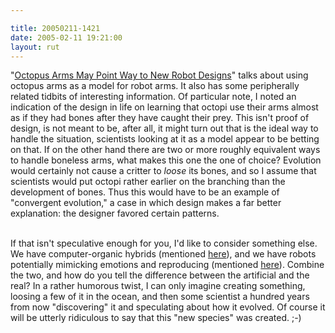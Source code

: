 ```yaml
---

title: 20050211-1421
date: 2005-02-11 19:21:00
layout: rut
---
```


"<a href="http://news.nationalgeographic.com/news/2005/02/0209_050209_octopus.html">Octopus
Arms May Point Way to New Robot Designs</a>" talks about
using octopus arms as a model for robot arms.  It also has
some peripherally related tidbits of interesting information.
Of particular note, I noted an indication of the design in life on
learning that octopi use their arms almost as if they had bones
after they have caught their prey.  This isn't proof of design,
is not meant to be, after all, it might turn out that is the ideal
way to handle the situation, scientists looking at it as a model
appear to be betting on that.  If on the other hand there are two
or more roughly equivalent ways to handle boneless arms, what makes
this one the one of choice?  Evolution would certainly not cause a
critter to *loose* its bones, and so I assume that scientists would
put octopi rather earlier on the branching than the development
of bones.  Thus this would have to be an example of "convergent
evolution," a case in which design makes a far better explanation:
the designer favored certain patterns.<br  /><br  />

If that isn't speculative enough for you, I'd like to consider
something else.  We have computer-organic hybrids (mentioned
<a href="./view.php?date=20050207-1623">here</a>), and we have
robots potentially mimicking emotions and reproducing (mentioned
<a href="./view.php?date=20050204-1128">here</a>).  Combine the
two, and how do you tell the difference between the artificial and
the real?  In a rather humorous twist, I can only imagine creating
something, loosing a few of it in the ocean, and then some scientist
a hundred years from now "discovering" it and speculating about how
it evolved.  Of course it will be utterly ridiculous to say that this
"new species" was created. ;-)

